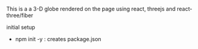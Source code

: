  This is a a 3-D globe rendered on the page using react, threejs and react-three/fiber

 initial setup

 - npm init -y : creates package.json
